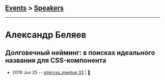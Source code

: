 ## [Events](../README.md) > [Speakers](../speakers.md)
---

# Александр Беляев

## Долговечный нейминг: в поисках идеального названия для CSS-компонента
- 2019 Jun 25 -- [pitercss_meetup 33](https://www.youtube.com/watch?v=N3kL7vxGPtw)  | [:notebook:](https://pitercss.ru/33/pres/css-naming.pdf)  
